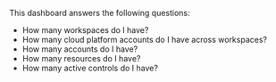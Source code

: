 This dashboard answers the following questions:

- How many workspaces do I have?
- How many cloud platform accounts do I have across workspaces?
- How many accounts do I have?
- How many resources do I have?
- How many active controls do I have?
